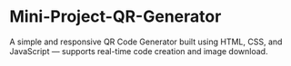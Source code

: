# Mini-Project-QR-Generator
A simple and responsive QR Code Generator built using HTML, CSS, and JavaScript — supports real-time code creation and image download.
